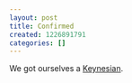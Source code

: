 ```yaml
---
layout: post
title: Confirmed
created: 1226891791
categories: []
---
```

We got ourselves a [Keynesian](http://www.reuters.com/article/topNews/idUSTRE4AG02G20081117).
